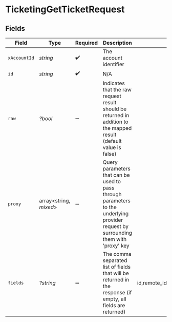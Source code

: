 # TicketingGetTicketRequest


## Fields

| Field                                                                                                                                                                                                                      | Type                                                                                                                                                                                                                       | Required                                                                                                                                                                                                                   | Description                                                                                                                                                                                                                | Example                                                                                                                                                                                                                    |
| -------------------------------------------------------------------------------------------------------------------------------------------------------------------------------------------------------------------------- | -------------------------------------------------------------------------------------------------------------------------------------------------------------------------------------------------------------------------- | -------------------------------------------------------------------------------------------------------------------------------------------------------------------------------------------------------------------------- | -------------------------------------------------------------------------------------------------------------------------------------------------------------------------------------------------------------------------- | -------------------------------------------------------------------------------------------------------------------------------------------------------------------------------------------------------------------------- |
| `xAccountId`                                                                                                                                                                                                               | *string*                                                                                                                                                                                                                   | :heavy_check_mark:                                                                                                                                                                                                         | The account identifier                                                                                                                                                                                                     |                                                                                                                                                                                                                            |
| `id`                                                                                                                                                                                                                       | *string*                                                                                                                                                                                                                   | :heavy_check_mark:                                                                                                                                                                                                         | N/A                                                                                                                                                                                                                        |                                                                                                                                                                                                                            |
| `raw`                                                                                                                                                                                                                      | *?bool*                                                                                                                                                                                                                    | :heavy_minus_sign:                                                                                                                                                                                                         | Indicates that the raw request result should be returned in addition to the mapped result (default value is false)                                                                                                         |                                                                                                                                                                                                                            |
| `proxy`                                                                                                                                                                                                                    | array<string, *mixed*>                                                                                                                                                                                                     | :heavy_minus_sign:                                                                                                                                                                                                         | Query parameters that can be used to pass through parameters to the underlying provider request by surrounding them with 'proxy' key                                                                                       |                                                                                                                                                                                                                            |
| `fields`                                                                                                                                                                                                                   | *?string*                                                                                                                                                                                                                  | :heavy_minus_sign:                                                                                                                                                                                                         | The comma separated list of fields that will be returned in the response (if empty, all fields are returned)                                                                                                               | id,remote_id,type,ticket_number,title,creator_id,remote_creator_id,reporters,assignees,content,parent_id,remote_parent_id,closed_at,ticket_url,status,priority,tags,projects,components,organization,created_at,updated_at |